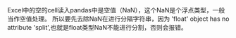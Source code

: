 Excel中的空的cell读入pandas中是空值（NaN），这个NaN是个浮点类型，一般当作空值处理。
所以要先去除NaN在进行分隔字符串，因为 'float' object has no attribute 'split',也就是float类型NaN不能进行分割，否则会报错。
